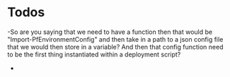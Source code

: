 # Todos
-So are you saying that we need to have a function then that would be "Import-PfEnvironmentConfig" and then take in a path to a json config file that we would then store in a variable? And then that config function need to be the first thing instantiated within a deployment script?

-